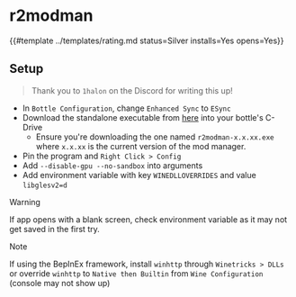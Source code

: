 # r2modman
<!-- script:Aliases [] -->

{{#template ../templates/rating.md status=Silver installs=Yes opens=Yes}}

## Setup

> Thank you to `1halon` on the Discord for writing this up!

- In `Bottle Configuration`, change `Enhanced Sync` to `ESync`
- Download the standalone executable from [here](https://github.com/ebkr/r2modmanPlus/releases/latest) into your bottle's C-Drive
  - Ensure you're downloading the one named `r2modman-x.x.xx.exe` where `x.x.xx` is the current version of the mod manager.
- Pin the program and `Right Click > Config`
- Add `--disable-gpu --no-sandbox` into arguments
- Add environment variable with key `WINEDLLOVERRIDES` and value `libglesv2=d`
> [!WARNING]
> If app opens with a blank screen, check environment variable as it may not get saved in the first try.

> [!NOTE]
> If using the BepInEx framework, install `winhttp` through `Winetricks > DLLs` or override `winhttp` to `Native then Builtin` from `Wine Configuration` (console may not show up)


